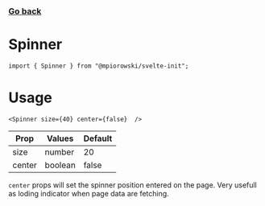 ### [Go back](https://github.com/mpiorowski/svelte-init#components)

# Spinner

```
import { Spinner } from "@mpiorowski/svelte-init";
```

# Usage

```
<Spinner size={40} center={false}  />
```

| Prop   | Values  | Default |
| ------ | ------- | ------- |
| size   | number  | 20      |
| center | boolean | false   |

`center` props will set the spinner position entered on the page. Very usefull as loding indicator when page data are fetching.

